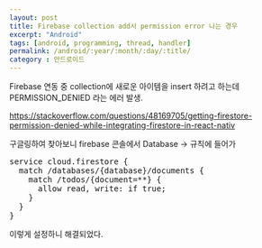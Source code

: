 ```yaml
---
layout: post
title: Firebase collection add시 permission error 나는 경우
excerpt: "Android"
tags: [android, programming, thread, handler]
permalink: /android/:year/:month/:day/:title/
category : 안드로이드
---
```


Firebase 연동 중 collection에 새로운 아이템을 insert 하려고 하는데  
PERMISSION_DENIED 라는 에러 발생. 

https://stackoverflow.com/questions/48169705/getting-firestore-permission-denied-while-integrating-firestore-in-react-nativ

구글링하여 찾아보니 firebase 콘솔에서 Database -> 규칙에 들어가

<pre class="prettyprint">
service cloud.firestore {
  match /databases/{database}/documents {
    match /todos/{document=**} {
      allow read, write: if true;
    }
  }
}
</pre>

이렇게 설정하니 해결되었다.

